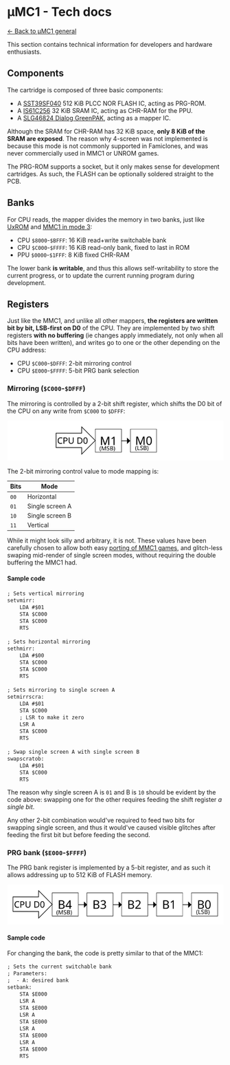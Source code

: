 ---
---

μMC1 - Tech docs
================

[← Back to μMC1 general](index.html)

This section contains technical information for developers and hardware enthusiasts.

Components
----------

The cartridge is composed of three basic components:

 - A [SST39SF040][flash] 512 KiB PLCC NOR FLASH IC, acting as PRG-ROM.
 - A [IS61C256][sram] 32 KiB SRAM IC, acting as CHR-RAM for the PPU.
 - A [SLG46824 Dialog GreenPAK][gpak], acting as a mapper IC.

Although the SRAM for CHR-RAM has 32 KiB space, **only 8 KiB of the SRAM are exposed**. The reason why 4-screen was not implemented is because this mode is not commonly supported in Famiclones, and was never commercially used in MMC1 or UNROM games.

The PRG-ROM supports a socket, but it only makes sense for development cartridges. As such, the FLASH can be optionally soldered straight to the PCB.

Banks
-----

For CPU reads, the mapper divides the memory in two banks, just like [UxROM][uxrom] and [MMC1 in mode 3][mmc1modes]:

 - CPU `$8000`-`$BFFF`: 16 KiB read+write switchable bank
 - CPU `$C000`-`$FFFF`: 16 KiB read-only bank, fixed to last in ROM
 - PPU `$0000`-`$1FFF`: 8 KiB fixed CHR-RAM

The lower bank **is writable**, and thus this allows self-writability to store the current progress, or to update the current running program during development.

<!-- TODO: write documentation on how to write to Flash once tested in real hardware -->

Registers
---------

Just like the MMC1, and unlike all other mappers, **the registers are written bit by bit, LSB-first on D0** of the CPU. They are implemented by two shift registers **with no buffering** (ie changes apply immediately, not only when all bits have been written), and writes go to one or the other depending on the CPU address:

 - CPU `$C000`-`$DFFF`: 2-bit mirroring control
 - CPU `$E000`-`$FFFF`: 5-bit PRG bank selection

### Mirroring (`$C000`-`$DFFF`)

The mirroring is controlled by a 2-bit shift register, which shifts the D0 bit of the CPU on any write from `$C000` to `$DFFF`:

![Mirroring control](mirr-ctl.svg)

The 2-bit mirroring control value to mode mapping is:

| Bits | Mode            |
|------|-----------------|
| `00` | Horizontal      |
| `01` | Single screen A |
| `10` | Single screen B |
| `11` | Vertical        |

While it might look silly and arbitrary, it is not. These values have been carefully chosen to allow both easy [porting of MMC1 games](porting.html), and glitch-less swaping mid-render of single screen modes, without requiring the double buffering the MMC1 had.

#### Sample code

```s6502
; Sets vertical mirroring
setvmirr:
	LDA #$01
	STA $C000
	STA $C000
	RTS

; Sets horizontal mirroring
sethmirr:
	LDA #$00
	STA $C000
	STA $C000
	RTS

; Sets mirroring to single screen A
setmirrscra:
	LDA #$01
	STA $C000
	; LSR to make it zero
	LSR A
	STA $C000
	RTS

; Swap single screen A with single screen B
swapscratob:
	LDA #$01
	STA $C000
	RTS
```

The reason why single screen A is `01` and B is `10` should be evident by the code above: swapping one for the other requires feeding the shift register *a single bit*.

Any other 2-bit combination would've required to feed two bits for swapping single screen, and thus it would've caused visible glitches after feeding the first bit but before feeding the second.

### PRG bank (`$E000`-`$FFFF`)

The PRG bank register is implemented by a 5-bit register, and as such it allows addressing up to 512 KiB of FLASH memory.

![PRG bank register](prg-bank.svg)

#### Sample code

For changing the bank, the code is pretty similar to that of the MMC1:

```s6502
; Sets the current switchable bank
; Parameters:
;  - A: desired bank
setbank:
	STA $E000
	LSR A
	STA $E000
	LSR A
	STA $E000
	LSR A
	STA $E000
	LSR A
	STA $E000
	RTS
```

[flash]: https://www.microchip.com/wwwproducts/en/SST39SF040
[gpak]: https://www.dialog-semiconductor.com/products/slg46824
[mmc1]: https://wiki.nesdev.com/w/index.php/MMC1
[mmc1modes]: https://wiki.nesdev.com/w/index.php/MMC1#Control_.28internal.2C_.248000-.249FFF.29
[sram]: http://www.issi.com/WW/pdf/61C256AL.pdf
[uxrom]: https://wiki.nesdev.com/w/index.php/UxROM
